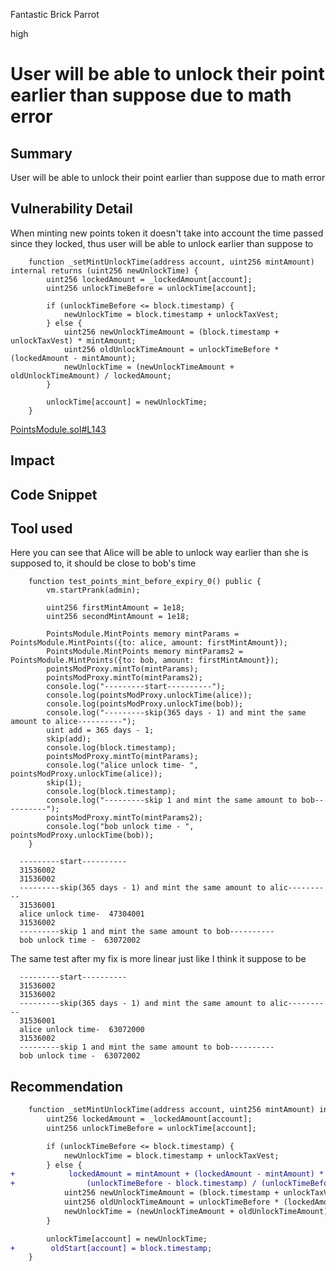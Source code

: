Fantastic Brick Parrot

high

# User will be able to unlock their point earlier than suppose due to math error

## Summary
User will be able to unlock their point earlier than suppose due to math error 
## Vulnerability Detail
When minting new points token it doesn't take into account the time passed since they locked, thus user will be able to unlock earlier than suppose to
```solidity
    function _setMintUnlockTime(address account, uint256 mintAmount) internal returns (uint256 newUnlockTime) {
        uint256 lockedAmount = _lockedAmount[account];
        uint256 unlockTimeBefore = unlockTime[account];

        if (unlockTimeBefore <= block.timestamp) {
            newUnlockTime = block.timestamp + unlockTaxVest;
        } else {
            uint256 newUnlockTimeAmount = (block.timestamp + unlockTaxVest) * mintAmount;
            uint256 oldUnlockTimeAmount = unlockTimeBefore * (lockedAmount - mintAmount);
            newUnlockTime = (newUnlockTimeAmount + oldUnlockTimeAmount) / lockedAmount;
        }

        unlockTime[account] = newUnlockTime;
    }
```
[PointsModule.sol#L143](https://github.com/sherlock-audit/2023-12-flatmoney/blob/main/flatcoin-v1/src/PointsModule.sol#L143)
## Impact

## Code Snippet

## Tool used
Here you can see that Alice will be able to unlock way earlier than she is supposed to, it should be close to bob's time
```solidity
    function test_points_mint_before_expiry_0() public {
        vm.startPrank(admin);

        uint256 firstMintAmount = 1e18;
        uint256 secondMintAmount = 1e18;

        PointsModule.MintPoints memory mintParams = PointsModule.MintPoints({to: alice, amount: firstMintAmount});
        PointsModule.MintPoints memory mintParams2 = PointsModule.MintPoints({to: bob, amount: firstMintAmount});
        pointsModProxy.mintTo(mintParams);
        pointsModProxy.mintTo(mintParams2);
        console.log("---------start----------");
        console.log(pointsModProxy.unlockTime(alice));
        console.log(pointsModProxy.unlockTime(bob));
        console.log("---------skip(365 days - 1) and mint the same amount to alice----------");
        uint add = 365 days - 1;
        skip(add);
        console.log(block.timestamp);
        pointsModProxy.mintTo(mintParams);
        console.log("alice unlock time- ", pointsModProxy.unlockTime(alice));
        skip(1);
        console.log(block.timestamp);
        console.log("---------skip 1 and mint the same amount to bob----------");
        pointsModProxy.mintTo(mintParams2);
        console.log("bob unlock time - ", pointsModProxy.unlockTime(bob));
    }

```
```code
  ---------start----------
  31536002
  31536002
  ---------skip(365 days - 1) and mint the same amount to alic----------
  31536001
  alice unlock time-  47304001
  31536002
  ---------skip 1 and mint the same amount to bob----------
  bob unlock time -  63072002

```
The same test after my fix is more linear just like I think it suppose to be
```code
  ---------start----------
  31536002
  31536002
  ---------skip(365 days - 1) and mint the same amount to alic----------
  31536001
  alice unlock time-  63072000
  31536002
  ---------skip 1 and mint the same amount to bob----------
  bob unlock time -  63072002
```

## Recommendation
```diff
    function _setMintUnlockTime(address account, uint256 mintAmount) internal returns (uint256 newUnlockTime) {
        uint256 lockedAmount = _lockedAmount[account];
        uint256 unlockTimeBefore = unlockTime[account];

        if (unlockTimeBefore <= block.timestamp) {
            newUnlockTime = block.timestamp + unlockTaxVest;
        } else {
+            lockedAmount = mintAmount + (lockedAmount - mintAmount) *
+                (unlockTimeBefore - block.timestamp) / (unlockTimeBefore - oldStart[account]);
            uint256 newUnlockTimeAmount = (block.timestamp + unlockTaxVest) * mintAmount;
            uint256 oldUnlockTimeAmount = unlockTimeBefore * (lockedAmount - mintAmount);
            newUnlockTime = (newUnlockTimeAmount + oldUnlockTimeAmount) / lockedAmount;
        }

        unlockTime[account] = newUnlockTime;
+        oldStart[account] = block.timestamp;
    }
```